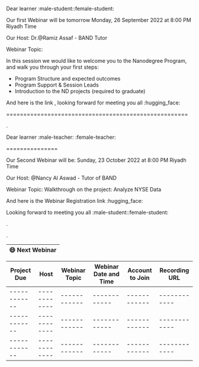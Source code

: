 

Dear learner :male-student::female-student:



Our first Webinar will be tomorrow Monday, 26 September 2022 at 8:00 PM Riyadh Time


Our Host: Dr.@Ramiz Assaf - BAND Tutor


Webinar Topic:

 In this session we would like to welcome you to the Nanodegree Program, and walk you through your first steps:

- Program Structure and expected outcomes
- Program Support & Session Leads
- Introduction to the ND projects (required to graduate)

And here is the link , looking forward for meeting you all :hugging_face:



=====================================================

.

Dear learner :male-teacher: :female-teacher:


===============


Our Second Webinar will be: Sunday, 23 October 2022 at 8:00 PM Riyadh Time


Our Host:   @Nancy Al Aswad - Tutor of BAND


Webinar Topic: Walkthrough on the project: Analyze NYSE Data


And here is the Webinar Registration link  :hugging_face:


Looking forward to meeting you all :male-student::female-student:

.

.

| **😄 Next Webinar**|
 | ------------ | 

| **Project Due** | **Host** | **Webinar Topic** | **Webinar Date and Time** | **Account to Join** | **Recording URL** |
| ------------ | ------------ | ------------ |------------ | ------------ | ------------ |
| ------------ | ------------ | ------------ |------------ | ------------ | ------------ |
| ------------ | ------------ | ------------ |------------ | ------------ | ------------ |
| ------------ | ------------ | ------------ |------------ | ------------ | ------------ |
